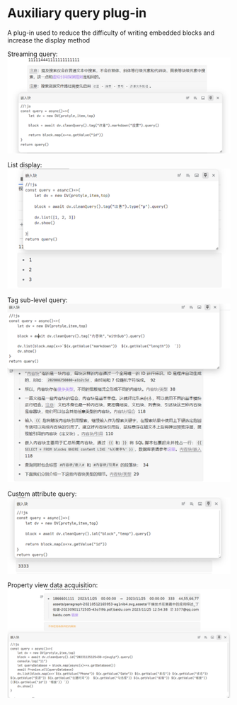 # Auxiliary query plug-in

A plug-in used to reduce the difficulty of writing embedded blocks and increase the display method

Streaming query:
![query](asset/query.png)

List display:
![list](asset/list.png)

Tag sub-level query:
![tag](asset/tagWithSub.png)

Custom attribute query:
![ial](asset/queryIal.png)

Property view data acquisition:
![database](asset/databaseValue.png)